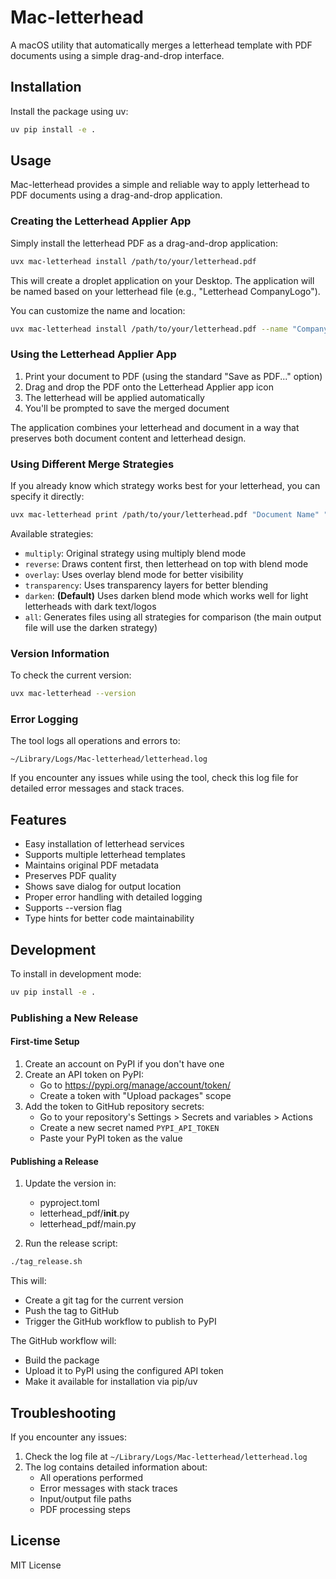 # Mac-letterhead

A macOS utility that automatically merges a letterhead template with PDF documents using a simple drag-and-drop interface.

## Installation

Install the package using uv:
```bash
uv pip install -e .
```

## Usage

Mac-letterhead provides a simple and reliable way to apply letterhead to PDF documents using a drag-and-drop application.

### Creating the Letterhead Applier App

Simply install the letterhead PDF as a drag-and-drop application:

```bash
uvx mac-letterhead install /path/to/your/letterhead.pdf
```

This will create a droplet application on your Desktop. The application will be named based on your letterhead file (e.g., "Letterhead CompanyLogo").

You can customize the name and location:
```bash
uvx mac-letterhead install /path/to/your/letterhead.pdf --name "Company Letterhead" --output-dir "~/Documents"
```

### Using the Letterhead Applier App

1. Print your document to PDF (using the standard "Save as PDF..." option)
2. Drag and drop the PDF onto the Letterhead Applier app icon
3. The letterhead will be applied automatically
4. You'll be prompted to save the merged document

The application combines your letterhead and document in a way that preserves both document content and letterhead design.

### Using Different Merge Strategies

If you already know which strategy works best for your letterhead, you can specify it directly:

```bash
uvx mac-letterhead print /path/to/your/letterhead.pdf "Document Name" "/path/to/save" /path/to/document.pdf --strategy overlay
```

Available strategies:

- `multiply`: Original strategy using multiply blend mode
- `reverse`: Draws content first, then letterhead on top with blend mode
- `overlay`: Uses overlay blend mode for better visibility
- `transparency`: Uses transparency layers for better blending
- `darken`: **(Default)** Uses darken blend mode which works well for light letterheads with dark text/logos
- `all`: Generates files using all strategies for comparison (the main output file will use the darken strategy)

### Version Information

To check the current version:
```bash
uvx mac-letterhead --version
```

### Error Logging

The tool logs all operations and errors to:
```
~/Library/Logs/Mac-letterhead/letterhead.log
```

If you encounter any issues while using the tool, check this log file for detailed error messages and stack traces.

## Features

- Easy installation of letterhead services
- Supports multiple letterhead templates
- Maintains original PDF metadata
- Preserves PDF quality
- Shows save dialog for output location
- Proper error handling with detailed logging
- Supports --version flag
- Type hints for better code maintainability

## Development

To install in development mode:
```bash
uv pip install -e .
```

### Publishing a New Release

#### First-time Setup

1. Create an account on PyPI if you don't have one
2. Create an API token on PyPI:
   - Go to https://pypi.org/manage/account/token/
   - Create a token with "Upload packages" scope
3. Add the token to GitHub repository secrets:
   - Go to your repository's Settings > Secrets and variables > Actions
   - Create a new secret named `PYPI_API_TOKEN`
   - Paste your PyPI token as the value

#### Publishing a Release

1. Update the version in:
   - pyproject.toml
   - letterhead_pdf/__init__.py
   - letterhead_pdf/main.py

2. Run the release script:
```bash
./tag_release.sh
```

This will:
- Create a git tag for the current version
- Push the tag to GitHub
- Trigger the GitHub workflow to publish to PyPI

The GitHub workflow will:
- Build the package
- Upload it to PyPI using the configured API token
- Make it available for installation via pip/uv

## Troubleshooting

If you encounter any issues:

1. Check the log file at `~/Library/Logs/Mac-letterhead/letterhead.log`
2. The log contains detailed information about:
   - All operations performed
   - Error messages with stack traces
   - Input/output file paths
   - PDF processing steps

## License

MIT License
